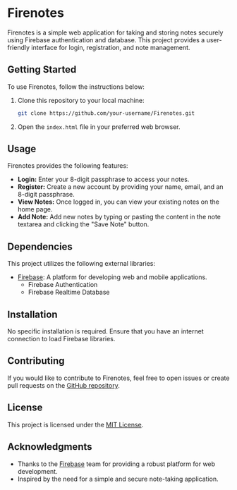 # Firenotes

Firenotes is a simple web application for taking and storing notes securely using Firebase authentication and database. This project provides a user-friendly interface for login, registration, and note management.

## Getting Started

To use Firenotes, follow the instructions below:

1. Clone this repository to your local machine:

   ```bash
   git clone https://github.com/your-username/Firenotes.git
   ```

2. Open the `index.html` file in your preferred web browser.

## Usage

Firenotes provides the following features:

- **Login:** Enter your 8-digit passphrase to access your notes.
- **Register:** Create a new account by providing your name, email, and an 8-digit passphrase.
- **View Notes:** Once logged in, you can view your existing notes on the home page.
- **Add Note:** Add new notes by typing or pasting the content in the note textarea and clicking the "Save Note" button.

## Dependencies

This project utilizes the following external libraries:

- [Firebase](https://firebase.google.com/): A platform for developing web and mobile applications.
  - Firebase Authentication
  - Firebase Realtime Database

## Installation

No specific installation is required. Ensure that you have an internet connection to load Firebase libraries.

## Contributing

If you would like to contribute to Firenotes, feel free to open issues or create pull requests on the [GitHub repository](https://github.com/your-username/Firenotes).

## License

This project is licensed under the [MIT License](LICENSE).

## Acknowledgments

- Thanks to the [Firebase](https://firebase.google.com/) team for providing a robust platform for web development.
- Inspired by the need for a simple and secure note-taking application.